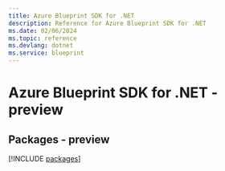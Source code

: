 ```yaml
---
title: Azure Blueprint SDK for .NET
description: Reference for Azure Blueprint SDK for .NET
ms.date: 02/06/2024
ms.topic: reference
ms.devlang: dotnet
ms.service: blueprint
---
```

# Azure Blueprint SDK for .NET - preview
## Packages - preview
[!INCLUDE [packages](blueprint-index.md)]